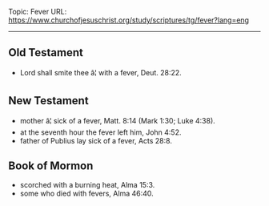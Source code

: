 Topic: Fever
URL: https://www.churchofjesuschrist.org/study/scriptures/tg/fever?lang=eng

---

## Old Testament

- Lord shall smite thee â¦ with a fever, Deut. 28:22.

## New Testament

- mother â¦ sick of a fever, Matt. 8:14 (Mark 1:30; Luke 4:38).
- at the seventh hour the fever left him, John 4:52.
- father of Publius lay sick of a fever, Acts 28:8.

## Book of Mormon

- scorched with a burning heat, Alma 15:3.
- some who died with fevers, Alma 46:40.

